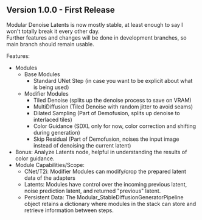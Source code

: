 ## Version 1.0.0 - First Release
Modular Denoise Latents is now mostly stable, at least enough to say I won't totally break it every other day.  
Further features and changes will be done in development branches, so main branch should remain usable.  

Features:  
- Modules
    - Base Modules
        - Standard UNet Step (in case you want to be explicit about what is being used)
    - Modifier Modules
        - Tiled Denoise (splits up the denoise process to save on VRAM)
        - MultiDiffusion (Tiled Denoise with random jitter to avoid seams)
        - Dilated Sampling (Part of Demofusion, splits up denoise to interlaced tiles)
        - Color Guidance (SDXL only for now, color correction and shifting during generation)
        - Skip Residual (Part of Demofusion, noises the input image instead of denoising the current latent)
- Bonus: Analyze Latents node, helpful in understanding the results of color guidance.
- Module Capabilities/Scope:
    - CNet/T2i: Modifier Modules can modify/crop the prepared latent data of the adapters
    - Latents: Modules have control over the incoming previous latent, noise prediction latent, and returned "previous" latent.
    - Persistent Data: The Modular_StableDiffusionGeneratorPipeline object retains a dictionary where modules in the stack can store and retrieve information between steps.

